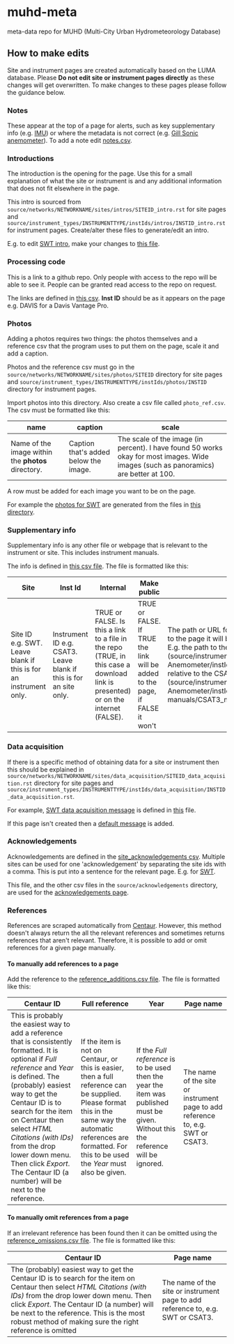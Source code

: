 # muhd-meta
meta-data repo for MUHD (Multi-City Urban Hydrometeorology Database)

## How to make edits

Site and instrument pages are created automatically based on the LUMA database. Please **Do not edit site or instrument pages directly** as these changes will get overwritten. To make changes to these pages please follow the guidance below.

### Notes

These appear at the top of a page for alerts, such as key supplementary info (e.g. [IMU](https://muhd.readthedocs.io/en/latest/networks/LUMA/sites/IMU.html)) or where the metadata is not correct (e.g. [Gill Sonic anemometer](https://muhd.readthedocs.io/en/latest/instrument_types/Gill/instIds/GILL121R03.html)). To add a note edit [notes.csv](source/supplementary_info/notes/notes.csv).

### Introductions

The introduction is the opening for the page. Use this for a small explanation of what the site or instrument is and any additional information that does not fit elsewhere in the page.

This intro is sourced from `source/networks/NETWORKNAME/sites/intros/SITEID_intro.rst` for site pages and `source/instrument_types/INSTRUMENTTYPE/instIds/intros/INSTID_intro.rst` for instrument pages. Create/alter these files to generate/edit an intro. 

E.g. to edit [SWT intro](https://muhd.readthedocs.io/en/latest/networks/LUMA/sites/SWT.html#introduction), make your changes to [this file](source/networks/LUMA/sites/intros/SWT_intro.rst).

### Processing code 

This is a link to a github repo. Only people with access to the repo will be able to see it. People can be granted read access to the repo on request.

The links are defined in [this csv](source/supplementary_info/github_links/github_links.csv). **Inst ID** should be as it appears on the page e.g. DAVIS for a Davis Vantage Pro.

### Photos 

Adding a photos requires two things: the photos themselves and a reference csv that the program uses to put them on the page, scale it and add a caption.

Photos and the reference csv must go in the `source/networks/NETWORKNAME/sites/photos/SITEID` directory for site pages and `source/instrument_types/INSTRUMENTTYPE/instIds/photos/INSTID` directory for instrument pages. 

Import photos into this directory. Also create a csv file called `photo_ref.csv`. The csv must be formatted like this:

| name | caption | scale |
| ---- | ------- | ----- |
| Name of the image within the **photos** directory. | Caption that's added below the image. | The scale of the image (in percent). I have found 50 works okay for most images. Wide images (such as panoramics) are better at 100. |  

A row must be added for each image you want to be on the page.

For example the [photos for SWT](https://muhd.readthedocs.io/en/latest/networks/LUMA/sites/SWT.html#photos) are generated from the files in [this directory](source/networks/LUMA/sites/photos/SWT).

### Supplementary info 

Supplementary info is any other file or webpage that is relevant to the instrument or site. This includes instrument manuals.

The info is defined in [this csv file](source/supplementary_info/supplementary_info.csv). The file is formatted like this:

| Site | Inst Id | Internal | Make public | Link | Title | Description | 
| ---- | ------- | -------- | ----------- | ---- | ----- | ----------- |
| Site ID e.g. SWT. Leave blank if this is for an instrument only. | Instrument ID e.g. CSAT3. Leave blank if this is for an site only. | TRUE or FALSE. Is this a link to a file in the repo (TRUE, in this case a download link is presented) or on the internet (FALSE). | TRUE or FALSE. If TRUE the link will be added to the page, if FALSE it won't | The path or URL for the info. This can be relative to the page it will be on (defined in Site or Inst Id). E.g. the path to the CSAT3 manual (source/instrument_types/3D Sonic Anemometer/instIds/manuals/CSAT3_manual.pdf) relative to the CSAT page (source/instrument_types/3D Sonic Anemometer/instIds/CSAT3.rst) is manuals/CSAT3_manual.pdf. | How the supplementary info is named. | A short description of the contents. |

### Data acquisition 

If there is a specific method of obtaining data for a site or instrument then this should be explained in `source/networks/NETWORKNAME/sites/data_acquisition/SITEID_data_acquisition.rst` directory for site pages and `source/instrument_types/INSTRUMENTTYPE/instIds/data_acquisition/INSTID_data_acquisition.rst`.


For example, [SWT data acquisition message](https://muhd.readthedocs.io/en/latest/networks/LUMA/sites/SWT.html#data-acquisition) is defined in [this](source/networks/LUMA/sites/data_acquisition/SWT_data_acquisition.rst) file.

If this page isn't created then a [default message](source/data_acquisition/data_acquisition_default.rst) is added.

### Acknowledgements 

Acknowledgements are defined in the [site_acknowledgements csv](source/acknowledgements/site_acknowledgements.csv). Multiple sites can be used for one 'acknowledgement' by separating the site ids with a comma. This is put into a sentence for the relevant page. E.g. for [SWT](https://muhd.readthedocs.io/en/latest/networks/LUMA/sites/SWT.html#acknowledgements). 

This file, and the other csv files in the `source/acknowledgements` directory, are used for the [acknowledgements page](https://muhd.readthedocs.io/en/latest/acknowledgements/acknowledgements.html).

### References 

References are scraped automatically from [Centaur](http://centaur.reading.ac.uk/). However, this method doesn't always return the all the relevant references and sometimes returns references that aren't relevant. Therefore, it is possible to add or omit references for a given page manually. 

#### To manually add references to a page

Add the reference to the [reference_additions.csv file](source/references/reference_additions.csv). The file is formatted like this:

| Centaur ID | Full reference | Year | Page name |
| ---------- | -------------- | ---- | --------- |
| This is probably the easiest way to add a reference that is consistently formatted. It is optional if *Full reference* and *Year* is defined. The (probably) easiest way to get the Centaur ID is to search for the item on Centaur then select *HTML Citations (with IDs)* from the drop lower down menu. Then click *Export*. The Centaur ID (a number) will be next to the reference. | If the item is not on Centaur, or this is easier, then a full reference can be supplied. Please format this in the same way the automatic references are formatted. For this to be used the *Year* must also be given. | If the *Full reference* is to be used then the year the item was published must be given. Without this the reference will be ignored. | The name of the site or instrument page to add reference to, e.g. SWT or CSAT3. |

#### To manually omit references from a page

If an irrelevant reference has been found then it can be omitted using the [reference_omissions.csv file](source/references/reference_omissions.csv). The file is formatted like this:

| Centaur ID | Page name |
| ---------- | --------- |
| The (probably) easiest way to get the Centaur ID is to search for the item on Centaur then select *HTML Citations (with IDs)* from the drop lower down menu. Then click *Export*. The Centaur ID (a number) will be next to the reference. This is the most robust method of making sure the right reference is omitted | The name of the site or instrument page to add reference to, e.g. SWT or CSAT3. |

